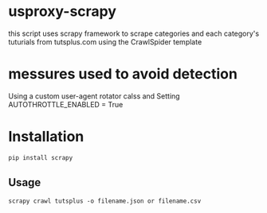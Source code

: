 # usproxy-scrapy
this script uses scrapy framework to scrape categories and each category's tuturials from tutsplus.com using the CrawlSpider template

# messures used to avoid detection

Using a custom user-agent rotator calss and Setting AUTOTHROTTLE_ENABLED = True


# Installation

```bash
pip install scrapy
```
## Usage

```
scrapy crawl tutsplus -o filename.json or filename.csv
```
